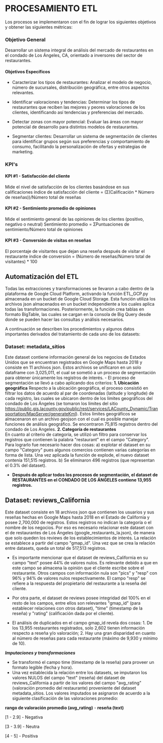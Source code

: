 # PROCESAMIENTO ETL
Los procesos se implementaron con el fin de lograr los siguientes objetivos y obtener las siguientes métricas:

### Objetivo General
Desarrollar un sistema integral de análisis del mercado de restaurantes en el condado de Los Ángeles, CA, orientado a inversores del sector de restaurantes.

#### Objetivos Específicos
- Caracterizar los tipos de restaurantes: Analizar el modelo de negocio, número de sucursales, distribución geográfica, entre otros aspectos relevantes.

- Identificar valoraciones y tendencias: Determinar los tipos de restaurantes que reciben las mejores y peores valoraciones de los clientes, identificando así tendencias y preferencias del mercado.
  
- Detectar zonas con mayor potencial: Evaluar las áreas con mayor potencial de desarrollo para distintos modelos de restaurantes.

- Segmentar clientes: Desarrollar un sistema de segmentación de clientes para identificar grupos según sus preferencias y comportamiento de consumo, facilitando la personalización de ofertas y estrategias de marketing.

### KPI's
#### KPI #1 - Satisfacción  del cliente
Mide el nivel de satisfacción de los clientes basándose en sus calificaciones
índice de satisfacción del cliente = (Ʃ(Calificación * Número de reseñas))/Número total de reseñas

#### KPI #2 - Sentimiento promedio de opiniones
Mide el sentimiento general de las opiniones de los clientes (positivo, negativo o neutral)
Sentimiento promedio = ƩPuntuaciones de sentimiento/Número total de opiniones

#### KPI #3 - Conversión de visitas en reseñas
El porcentaje de visitantes que dejan una reseña después de visitar el restaurante
índice de conversión = (Número de reseñas/Número total de visitantes) * 100

## Automatización del ETL
Todas las extracciones y transformaciones se llevaron a cabo dentro de la plataforma de Google Cloud Platform, activando la función ETL_GCP.py almacenada en un bucket de Google Cloud Storage. Esta función utiliza los archivos json almacenados en un bucket independiente a los cuales aplica todas las transformaciones. Posteriormente, la función crea tablas en formato BigTable, las cuales se cargan en la consola de Big Query desde donde se pueden hacer las consultas y análisis necesarios.

A continuación se describen los procedimientos y algunos datos importantes derivados del tratamiento de cada uno de los datasets:

### Dataset: metadata_sitios
Este dataset contiene información general de los negocios de Estados Unidos que se encuentran registrados en Google Maps hasta 2018 y consiste en 11 archivos json. Estos archivos se unificaron en un solo dataframe con 3,025,011, el cual se sometió a un proceso de segmentación para obtener únicamente los registros de interés.
	 - El proceso de segmentación se llevó a cabo aplicando dos criterios: 
	**1. Ubicación geográfica**
  Respecto a la ubicación geográfica, el proceso consistió en filtrar los datos de acuerdo al par de coordenadas (latitude y longitude) de cada registro, las cuales se ubicaron dentro de los límites geográficos del condado de Los Ángeles (se tomaron los límites del sitio https://public.gis.lacounty.gov/public/rest/services/LACounty_Dynamic/Transportation/MapServer/generateKml). Estos límites geográficos se almacenaron en un archivo geojson con el cual es posible manejar funciones de análisis geográfico. Se encontraron 75,815 registros dentro del condado de Los Angeles.
	  **2. Categoría de restaurantes**  
 En cuanto al criterio de categoría, se utilizó un filtro para conservar los registros que contienen la palabra "restaurant" en el campo "Category". Para lograrlo fue necesario hacer dos cosas: a) explotar el dataset en su campo "Category" pues algunos comercios contienen varias categorías en forma de lista. Una vez aplicada la función de explode, el nuevo dataset contenía 151,515 registros. b) Se eliminaron 496 registros (que representan el 0.3% del dataset). 

 - **Después de aplicar todos los procesos de segmentación, el dataset de RESTAURANTES en el CONDADO DE LOS ÁNGELES contiene 13,955 registros.**

## Dataset: reviews_California
Este dataset consiste en 18 archivos json que contienen los usuarios y sus reseñas hechas en Google Maps hasta 2018 en el Estado de California y posee 2,700,000 de registros. Estos registros no indican la categoría o el nombre de los negocios. Por eso es necesario relacionar este dataset con el de restaurantes de Los Ángeles (google_restaurants_la.json), de manera que solo queden los reviews de los establecimientos de interés. La relación se establece a partir del campo "gmap_id". Una vez que se crea la relación entre datasets, queda un total de 517,513 registros.

- Es importante mencionar que el dataset de reviews_California en su campo "text" posee 44%  de valores nulos. Es relevante debido a que en este campo se almacena la opinión que el cliente escribe sobre el restaurante. Otros campos con información nula son "pics" y "resp" con 96% y 94% de valores nulos respectivamente. El campo "resp" se refiere a la respuesta del propietario del restaurante a la reseña del cliente.

- Por otra parte, el dataset de reviews posee integridad del 100% en el resto de los campos, entre ellos son relevantes "gmap_id" (para establecer relaciones con otros dataset), "time" (timestamp de la reseña) y "rating" (calificación dada por el cliente).

- El análisis de duplicados en el campo gmap_id revela dos cosas: 1. De los 13,955 restaurantes registrados, solo 2,602 tienen información respecto a reseña y/o valoración; 2. Hay una gran disparidad en cuanto al número de reseñas para cada restaurante (máximo de 9,930 y mínimo de 10).

***Imputaciones y transformaciones***
- Se transformó el campo time (timestamp de la reseña) para proveer un formato legible (fecha y hora).
- Una vez establecida la relación entre los datasets, se imputaron los valores NULOS del campo "text"  (reseña) del dataset de reviews_California a partir de los valores del campo "avg_rating" (valoración promedio del restaurante) proveniente del dataset metadata_sitios. Los valores imputados se asignaron de acuerdo a la siguiente clasificación de las valoraciones promedio:

**rango de valoración promedio (avg_rating)** - **reseña (text)**

[1 - 2.9]  - Negativa

[3 - 3.9] - Neutra

[4 - 5] - Positiva
